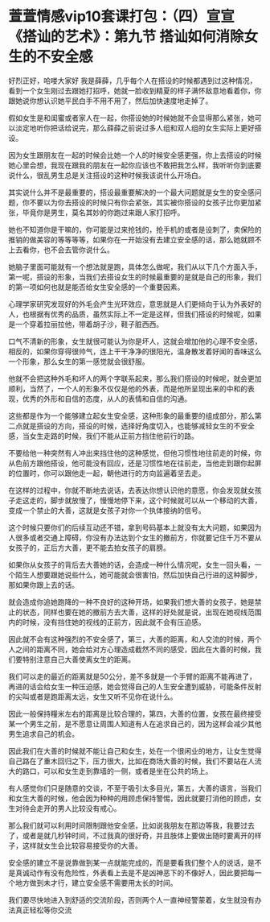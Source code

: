 # 萱萱情感vip10套课打包：（四）宣宣《搭讪的艺术》：第九节  搭讪如何消除女生的不安全感

好烈正好，哈喽大家好 我是薛薛，几乎每个人在搭设的时候都遇到过这种情况，看到一个女生刚过去跟她打招呼，她就一脸收到精夏的样子满怀敌意地看着你，你跟她说你想认识她平民白手不用不用了，然后加快速度地走掉了。

假如女生是和闺蜜或者家人在一起，你搭设她的时候她就不会显得那么紧张，她可以淡定地听你把话给说完，那么薛薛之前说过多人组和双人组的女生实际上更好搭设。

因为女生跟朋友在一起的时候会比她一个人的时候安全感更强，你上去搭设的时候她心里会想，我现在跟我的朋友在一起你应该也不敢把我怎么样，我听听你到底要说什么，很乱男生总是关注搭设的这种时候我该说什么开场白。

其实说什么并不是最重要的，搭设最重要解决的一个最大问题就是女生的安全感问题，你不要以为你去搭设的时候只有你会紧张，其实被你搭设的女孩子比你更加紧张，毕竟你是男生，莫名其妙的你跑过来跟人家打招呼。

她也不知道你是干嘛的，你可能是过来抢钱的，抢手机的或者是设刺了，卖保险的推销的做美容的等等等等，如果你在一开始没有去建立安全感的话，那么她就顾不上去看你，也不会去管你说什么。

她脑子里面可能就有一个想法就是跑，具体怎么做呢，我们从以下几个方面入手，第一呢，搭设的形象，当我们去搭设女生的时候最重要的是就是自己的形象，我们的第一项如何也就是能否给女生安全感的一个重要因素。

心理学家研究发现好的外毛会产生光环效应，意思就是人们更倾向于认为外表好的人，也根据有优秀的品质，虽然实际上不一定是这样，但我们搭设的时候呢，如果是一个穿着拉丽拉他，带着胡子沙，鞋子脏西西。

口气不清新的形象，女生就很可能认为你是坏人，这就会增加他的心理不安全感，相反的，如果你穿得很帅气，连上干干净净的很阳光，温身散发着好闻的香味这么一个形象，那么女生的第一感觉就会很舒服。

他就不会把这种外毛和坏人的两个字联系起来，那么我们搭设的时候呢，就会更加顺利，当然了，一个人的形象不仅仅是他的外表，而是他所呈现出来的中和的表现，优秀的外形和自信的态度，从人的表情和自信的沟通。

这些都是作为一个能够建立起女生安全感，这种形象的最重要的组成部分，那么第二点就是搭设的方向，搭设的时候，选择好角度切入，也能够减轻女生的不安全感，当女生走路的时候，我们不能从正前方挡住他前行的路。

不要给他一种突然有人冲出来挡住他的这种感觉，但他习惯性地往前走的时候，你从色前方跟他搭设，他可能没有回应，还是习惯性地在往前走，当他走到跟你起屏的位置时，你可以跟他走一起，朝他进行的方向监遍着坚去走。

在这样的过程中，你就不断地去说话，去表达你想认识他的意愿，你会发现就女孩子走这走的，脚步就放慢了，慢慢地停下来，这个时候就可以从一个移动的大善，变成一个禁止的大善，这就是女孩子对你一个执体接纳的信号。

这个时候只要你们的后续互动还不错，拿到号码基本上就没有太大问题，如果因为人很多或者交通上障碍，你没有办法达到个女生的撤前方，你就要记住千万不要从女孩子的，正后方大善，更不能去拍女孩子的肩膀。

如果你从女孩子的背后去大善她的话，会造成一种什么情况呢，女生一回头看，一个陌生人想要跟她说些什么，她可能就会很害怕，然后加快自己行进的这种脚步，那如果你跟上去的话。

就会造成你追她跑降的一种不良好的这种开场，如果我们想大善的女孩子，她是禁止的状态，同样也要在她的撤前方去大善，这样的好处就是说，出现在她视线范围内的时候，没有挡住她的视线的正前方，因此就不会有压迫感。

因此就不会有这种强烈的不安全感了，第三，大善的距离，和人交流的时候，两个人之间的距离不同，她会给对方心理造成截然不同的感受，因此在大善的时候，我们要特别注意自己大善使离女生的距离。

我们可以走的最近的距离就是50公分，差不多就是一个手臂的距离不能再进了，再进的话会给女生一种压迫感，她会觉得自己的人生安全遭到威胁，可能条件反射的尖叫或者是跑距离太远，女生又听不见你在说什么。

因此一般保持糧米左右的距离是比较合理的，第四，大善的位置，女孩在最终接受某一个男生之前，是不愿意让周围人知道有人在追求自己的，因为这样会减少其他男生追求自己的机会。

因此我们在大善的时候就不能让自己和女生，处在一个很闲业的地方，让女生觉得自己路在了重木回归之下，压力很大，比如在商场大善的时候，我们不要站在人流大的路口，可以和女生走到靠墙的一侧，或者是坐在公共的场上。

有人感觉你们只是随意的交谈，不至于吸引太多目光，第五，大善的语言，当我们和女生大善的时候，他会因为种种的用顾虑保持警惕，因此就要打消他的顾虑，女生对待会走开的男人比较没有戒心。

那么我们就可以利用时间限制跟他安全感，比如说我朋友在那边等我，我要过去了，或者是就几秒钟时间，不过我真的很好奇，并且肢体上要做出随时要离开的样子，这样就女生会比较容易接受你的大善。

安全感的建立不是说靠做到某一点就能完成的，而是要看我们整个人的说话，是不是真诚动作有没有危险性，外表看上去是不是凶神恶下的不像好人，因此要把每一个地方做到未才行，建立安全感不需要用太长的时间。

我们要尽快地进入到舒适的交流阶段，否则两个人一直神经警蒙着，女生就没有办法真正轻松等你交流